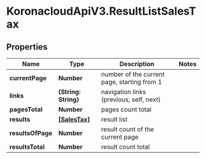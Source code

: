 # KoronacloudApiV3.ResultListSalesTax

## Properties
Name | Type | Description | Notes
------------ | ------------- | ------------- | -------------
**currentPage** | **Number** | number of the current page, starting from 1 | 
**links** | **{String: String}** | navigation links (previous, self, next) | 
**pagesTotal** | **Number** | pages count total | 
**results** | [**[SalesTax]**](SalesTax.md) | result list | 
**resultsOfPage** | **Number** | result count of the current page | 
**resultsTotal** | **Number** | result count total | 


